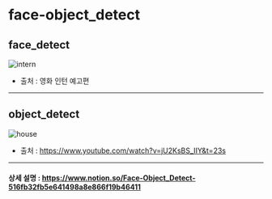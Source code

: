 # face-object_detect

## face_detect

![intern](https://user-images.githubusercontent.com/41437682/103151669-8aee4d00-47c3-11eb-80b9-b14988fd6c43.gif)

- 출처 : 영화 인턴 예고편
---

## object_detect

![house](https://user-images.githubusercontent.com/41437682/103151644-42cf2a80-47c3-11eb-9f32-8acc16a9e4fd.gif)

- 출처 : https://www.youtube.com/watch?v=jU2KsBS_IIY&t=23s

---

#### 상세 설명 : https://www.notion.so/Face-Object_Detect-516fb32fb5e641498a8e866f19b46411
